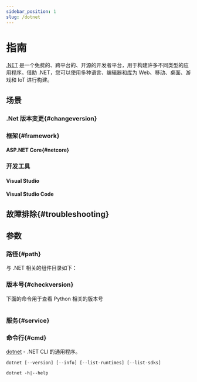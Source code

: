 ```yaml
---
sidebar_position: 1
slug: /dotnet
---
```


# 指南

[.NET](https://dotnet.microsoft.com/zh-cn) 是一个免费的、跨平台的、开源的开发者平台，用于构建许多不同类型的应用程序。借助 .NET，您可以使用多种语言、编辑器和库为 Web、移动、桌面、游戏和 IoT 进行构建。

## 场景

### .Net 版本变更{#changeversion}
### 框架{#framework}

#### ASP.NET Core{#netcore}

### 开发工具

#### Visual Studio
#### Visual Studio Code

## 故障排除{#troubleshooting}


## 参数

### 路径{#path}

与 .NET 相关的组件目录如下：

### 版本号{#checkversion}

下面的命令用于查看 Python 相关的版本号

```shell

``````

### 服务{#service}

### 命令行{#cmd}

[dotnet](https://docs.microsoft.com/zh-cn/dotnet/core/tools/dotnet) - .NET CLI 的通用程序。

```
dotnet [--version] [--info] [--list-runtimes] [--list-sdks]

dotnet -h|--help
```
